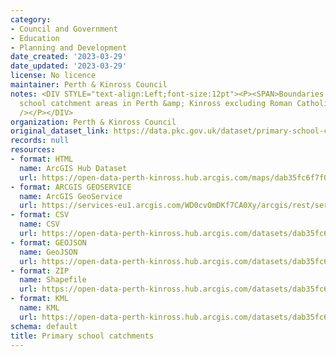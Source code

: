 ```yaml
---
category:
- Council and Government
- Education
- Planning and Development
date_created: '2023-03-29'
date_updated: '2023-03-29'
license: No licence
maintainer: Perth & Kinross Council
notes: <DIV STYLE="text-align:Left;font-size:12pt"><P><SPAN>Boundaries for primary
  school catchment areas in Perth &amp; Kinross excluding Roman Catholic schools.</SPAN></P><P><SPAN
  /></P></DIV>
organization: Perth & Kinross Council
original_dataset_link: https://data.pkc.gov.uk/dataset/primary-school-catchments1
records: null
resources:
- format: HTML
  name: ArcGIS Hub Dataset
  url: https://open-data-perth-kinross.hub.arcgis.com/maps/dab35fc6f7f040189ecd4a0662b1ac8e_5
- format: ARCGIS GEOSERVICE
  name: ArcGIS GeoService
  url: https://services-eu1.arcgis.com/WD0cvOmDKf7CA0Xy/arcgis/rest/services/Primary_School_Catchments/FeatureServer/5
- format: CSV
  name: CSV
  url: https://open-data-perth-kinross.hub.arcgis.com/datasets/dab35fc6f7f040189ecd4a0662b1ac8e_5.csv?outSR=%7B%22latestWkid%22%3A27700%2C%22wkid%22%3A27700%7D
- format: GEOJSON
  name: GeoJSON
  url: https://open-data-perth-kinross.hub.arcgis.com/datasets/dab35fc6f7f040189ecd4a0662b1ac8e_5.geojson?outSR=%7B%22latestWkid%22%3A27700%2C%22wkid%22%3A27700%7D
- format: ZIP
  name: Shapefile
  url: https://open-data-perth-kinross.hub.arcgis.com/datasets/dab35fc6f7f040189ecd4a0662b1ac8e_5.zip?outSR=%7B%22latestWkid%22%3A27700%2C%22wkid%22%3A27700%7D
- format: KML
  name: KML
  url: https://open-data-perth-kinross.hub.arcgis.com/datasets/dab35fc6f7f040189ecd4a0662b1ac8e_5.kml?outSR=%7B%22latestWkid%22%3A27700%2C%22wkid%22%3A27700%7D
schema: default
title: Primary school catchments
---
```

